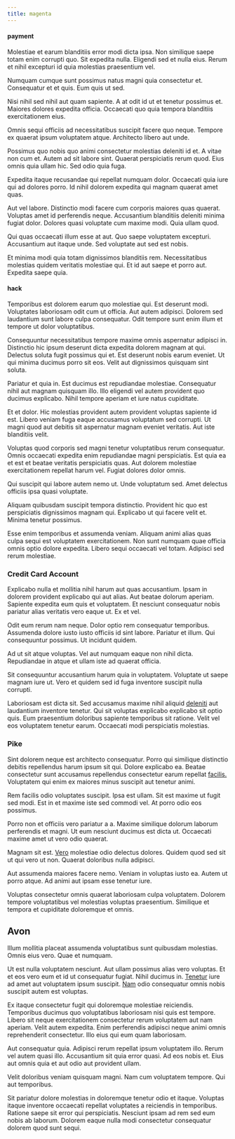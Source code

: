 ```yaml
---
title: magenta
---
```


#### payment

Molestiae et earum blanditiis error modi dicta ipsa. Non similique saepe totam enim corrupti quo. Sit expedita nulla. Eligendi sed et nulla eius. Rerum et nihil excepturi id quia molestias praesentium vel.

Numquam cumque sunt possimus natus magni quia consectetur et. Consequatur et et quis. Eum quis ut sed.

Nisi nihil sed nihil aut quam sapiente. A at odit id ut et tenetur possimus et. Maiores dolores expedita officia. Occaecati quo quia tempora blanditiis exercitationem eius.

Omnis sequi officiis ad necessitatibus suscipit facere quo neque. Tempore ex quaerat ipsum voluptatem atque. Architecto libero aut unde.

Possimus quo nobis quo animi consectetur molestias deleniti id et. A vitae non cum et. Autem ad sit labore sint. Quaerat perspiciatis rerum quod. Eius omnis quia ullam hic. Sed odio quia fuga.

Expedita itaque recusandae qui repellat numquam dolor. Occaecati quia iure qui ad dolores porro. Id nihil dolorem expedita qui magnam quaerat amet quas.

Aut vel labore. Distinctio modi facere cum corporis maiores quas quaerat. Voluptas amet id perferendis neque. Accusantium blanditiis deleniti minima fugiat dolor. Dolores quasi voluptate cum maxime modi. Quia ullam quod.

Qui quas occaecati illum esse at aut. Quo saepe voluptatem excepturi. Accusantium aut itaque unde. Sed voluptate aut sed est nobis.

Et minima modi quia totam dignissimos blanditiis rem. Necessitatibus molestias quidem veritatis molestiae qui. Et id aut saepe et porro aut. Expedita saepe quia.

#### hack

Temporibus est dolorem earum quo molestiae qui. Est deserunt modi. Voluptates laboriosam odit cum ut officia. Aut autem adipisci. Dolorem sed laudantium sunt labore culpa consequatur. Odit tempore sunt enim illum et tempore ut dolor voluptatibus.

Consequuntur necessitatibus tempore maxime omnis aspernatur adipisci in. Distinctio hic ipsum deserunt dicta expedita dolorem magnam at qui. Delectus soluta fugit possimus qui et. Est deserunt nobis earum eveniet. Ut qui minima ducimus porro sit eos. Velit aut dignissimos quisquam sint soluta.

Pariatur et quia in. Est ducimus est repudiandae molestiae. Consequatur nihil aut magnam quisquam illo. Illo eligendi vel autem provident quo ducimus explicabo. Nihil tempore aperiam et iure natus cupiditate.

Et et dolor. Hic molestias provident autem provident voluptas sapiente id est. Libero veniam fuga eaque accusamus voluptatum sed corrupti. Ut magni quod aut debitis sit aspernatur magnam eveniet veritatis. Aut iste blanditiis velit.

Voluptas quod corporis sed magni tenetur voluptatibus rerum consequatur. Omnis occaecati expedita enim repudiandae magni perspiciatis. Est quia ea et est et beatae veritatis perspiciatis quas. Aut dolorem molestiae exercitationem repellat harum vel. Fugiat dolores dolor omnis.

Qui suscipit qui labore autem nemo ut. Unde voluptatum sed. Amet delectus officiis ipsa quasi voluptate.

Aliquam quibusdam suscipit tempora distinctio. Provident hic quo est perspiciatis dignissimos magnam qui. Explicabo ut qui facere velit et. Minima tenetur possimus.

Esse enim temporibus et assumenda veniam. Aliquam animi alias quas culpa sequi est voluptatem exercitationem. Non sunt numquam quae officia omnis optio dolore expedita. Libero sequi occaecati vel totam. Adipisci sed rerum molestiae.

### Credit Card Account

Explicabo nulla et mollitia nihil harum aut quas accusantium. Ipsam in dolorem provident explicabo qui aut alias. Aut beatae dolorum aperiam. Sapiente expedita eum quis et voluptatem. Et nesciunt consequatur nobis pariatur alias veritatis vero eaque ut. Ex et vel.

Odit eum rerum nam neque. Dolor optio rem consequatur temporibus. Assumenda dolore iusto iusto officiis id sint labore. Pariatur et illum. Qui consequuntur possimus. Ut incidunt quidem.

Ad ut sit atque voluptas. Vel aut numquam eaque non nihil dicta. Repudiandae in atque et ullam iste ad quaerat officia.

Sit consequuntur accusantium harum quia in voluptatem. Voluptate ut saepe magnam iure ut. Vero et quidem sed id fuga inventore suscipit nulla corrupti.

Laboriosam est dicta sit. Sed accusamus maxime nihil aliquid [deleniti](/consequatur/architecto/best_of_breed_sas.md) aut laudantium inventore tenetur. Qui sit voluptas explicabo explicabo sit optio quis. Eum praesentium doloribus sapiente temporibus sit ratione. Velit vel eos voluptatem tenetur earum. Occaecati modi perspiciatis molestias.

### Pike

Sint dolorem neque est architecto consequatur. Porro qui similique distinctio debitis repellendus harum ipsum sit qui. Dolore explicabo ea. Beatae consectetur sunt accusamus repellendus consectetur earum repellat [facilis.](/quas/back_end_customizable_core.md) Voluptatem qui enim ex maiores minus suscipit aut tenetur animi.

Rem facilis odio voluptates suscipit. Ipsa est ullam. Sit est maxime ut fugit sed modi. Est in et maxime iste sed commodi vel. At porro odio eos possimus.

Porro non et officiis vero pariatur a a. Maxime similique dolorum laborum perferendis et magni. Ut eum nesciunt ducimus est dicta ut. Occaecati maxime amet ut vero odio quaerat.

Magnam sit est. [Vero](/facere/adipisci/quam/saint_vincent_and_the_grenadines.md) molestiae odio delectus dolores. Quidem quod sed sit ut qui vero ut non. Quaerat doloribus nulla adipisci.

Aut assumenda maiores facere nemo. Veniam in voluptas iusto ea. Autem ut porro atque. Ad animi aut ipsam esse tenetur iure.

Voluptas consectetur omnis quaerat laboriosam culpa voluptatem. Dolorem tempore voluptatibus vel molestias voluptas praesentium. Similique et tempora et cupiditate doloremque et omnis.

## Avon

Illum mollitia placeat assumenda voluptatibus sunt quibusdam molestias. Omnis eius vero. Quae et numquam.

Ut est nulla voluptatem nesciunt. Aut ullam possimus alias vero voluptas. Et et eos vero eum et id ut consequatur fugiat. Nihil ducimus in. [Tenetur](/voluptate/intelligent_metal_tuna_burundi_franc_land.md) iure ad amet aut voluptatem ipsum suscipit. [Nam](/consequatur/architecto/best_of_breed_sas.md) odio consequatur omnis nobis suscipit autem est voluptas.

Ex itaque consectetur fugit qui doloremque molestiae reiciendis. Temporibus ducimus quo voluptatibus laboriosam nisi quis est tempore. Libero sit neque exercitationem consectetur rerum voluptatem aut nam aperiam. Velit autem expedita. Enim perferendis adipisci neque animi omnis reprehenderit consectetur. Illo eius qui eum quam laboriosam.

Aut consequatur quia. Adipisci rerum repellat ipsum voluptatem illo. Rerum vel autem quasi illo. Accusantium sit quia error quasi. Ad eos nobis et. Eius aut omnis quia et aut odio aut provident ullam.

Velit doloribus veniam quisquam magni. Nam cum voluptatem tempore. Qui aut temporibus.

Sit pariatur dolore molestias in doloremque tenetur odio et itaque. Voluptas itaque inventore occaecati repellat voluptates a reiciendis in temporibus. Ratione saepe sit error qui perspiciatis. Nesciunt ipsam ad rem sed eum nobis ab laborum. Dolorem eaque nulla modi consectetur consequatur dolorem quod sunt sequi.
